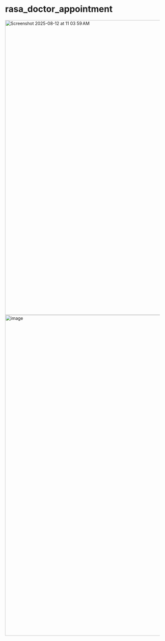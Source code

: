 # rasa_doctor_appointment

<img width="1470" height="956" alt="Screenshot 2025-08-12 at 11 03 59 AM" src="https://github.com/user-attachments/assets/fd5b4919-b58e-4082-9ffe-e4f6d596621c" />


<img width="1600" height="1040" alt="image" src="https://github.com/user-attachments/assets/aecd507c-58f3-4602-acc8-69d7b0ad2f9a" />
